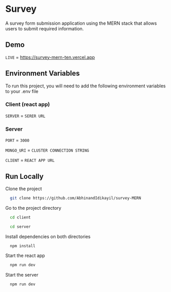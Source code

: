 # Survey

A survey form submission application using the MERN stack that allows users to submit
required information.


## Demo

`LIVE` = https://survey-mern-ten.vercel.app

## Environment Variables

To run this project, you will need to add the following environment variables to your .env file
### Client (react app)
`SERVER` = `SERER URL`
### Server
`PORT` = `3000`

`MONGO_URI` = `CLUSTER CONNECTION STRING`

`CLIENT` = `REACT APP URL`



## Run Locally

Clone the project

```bash
  git clone https://github.com/AbhinandIdikayil/survey-MERN
```

Go to the project directory

```bash
  cd client
```
```bash
  cd server
```
Install dependencies on both directories

```bash
  npm install
```
Start the react app

```bash
  npm run dev
```

Start the server

```bash
  npm run dev
```
